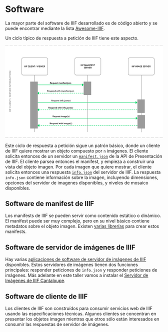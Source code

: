 # Software

La mayor parte del software de IIIF desarrollado es de código abierto y se puede encontrar mediante la lista [Awesome-IIIF](https://github.com/IIIF/awesome-iiif).

Un ciclo típico de respuesta a petición de IIIF tiene este aspecto.

![IIIF request response](images/request_response.png)

Este ciclo de respuesta a petición sigue un patrón básico, donde un cliente de IIIF quiere mostrar un objeto compuesto por `n` imágenes. El cliente solicita entonces de un servidor un [`manifest.json`](https://purl.stanford.edu/cy496ky1984/iiif/manifest.json) de la API de Presentación de IIIF. El cliente parsea entonces el manifest, y empieza a construir una vista del objeto imagen. Por cada imagen que quiere mostrar, el cliente solicita entonces una respuesta [`info.json`](https://stacks.stanford.edu/image/iiif/cy496ky1984%2Fcy496ky1984_00_0002/info.json) del servidor de IIIF. La respuesta `info.json` contiene información sobre la imagen, incluyendo dimensiones, opciones del servidor de imagenes disponibles, y niveles de mosaico disponibles.

## Software de manifest de IIIF
Los manifests de IIIF se pueden servir como contenido estático o dinámico. El manifest puede ser muy complejo, pero en su nivel básico contiene metadatos sobre el objeto imagen. Existen [varias librerías](https://github.com/IIIF/awesome-iiif#presentation-api-libraries) para crear estos manifests.

## Software de servidor de imágenes de IIIF
Hay varias [aplicaciones de software de servidor de imágenes de IIIF](https://github.com/IIIF/awesome-iiif#image-api-libraries) disponibles. Estos servidores de imágenes tienen dos funciones principales: responder peticiones de `info.json` y responder peticiones de imágenes. Más adelante en este taller vamos a instalar el [Servidor de Imágenes de IIIF Cantaloupe](https://github.com/medusa-project/cantaloupe/).

## Software de cliente de IIIF
Los clientes de IIIF son construídos para consumir servicios web de IIIF usando las especificaciones técnicas. Algunos clientes se concentran en presentar los objetos imagen mientras que otros sólo están interesados en consumir las respuestas de servidor de imágenes.
